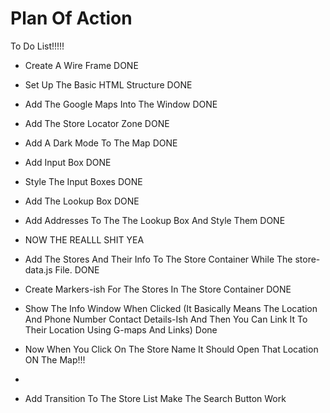 # Plan Of Action

To Do List!!!!!

- Create A Wire Frame DONE

- Set Up The Basic HTML Structure DONE

- Add The Google Maps Into The Window DONE

- Add The Store Locator Zone DONE

- Add A Dark Mode To The Map DONE

- Add Input Box DONE

- Style The Input Boxes DONE

- Add The Lookup Box DONE

- Add Addresses To The The Lookup Box And Style Them DONE


- NOW THE REALLL SHIT YEA

- Add The Stores And Their Info To The Store Container While The store-data.js File. DONE

- Create Markers-ish For The Stores In The Store Container DONE

- Show The Info Window When Clicked (It Basically Means The Location And Phone Number Contact Details-Ish And Then You Can Link It To Their Location Using G-maps And Links) Done 

- Now When You Click On The Store Name It Should Open That Location ON The Map!!!

-

- Add Transition To The Store List Make The Search Button Work 